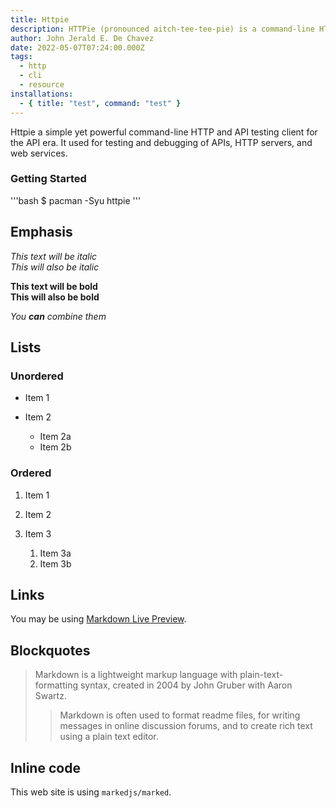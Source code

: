 ```yaml
---
title: Httpie
description: HTTPie (pronounced aitch-tee-tee-pie) is a command-line HTTP client. Its goal is to make CLI interaction with web services as human-friendly as possible. HTTPie is designed for testing, debugging, and generally interacting with APIs & HTTP servers.
author: John Jerald E. De Chavez
date: 2022-05-07T07:24:00.000Z
tags:
  - http
  - cli
  - resource
installations:
  - { title: "test", command: "test" }
---
```


Httpie a simple yet powerful command-line HTTP and API testing client for the API era.
It used for testing and debugging of APIs, HTTP servers, and web services.

### Getting Started

'''bash
$ pacman -Syu httpie
'''

## Emphasis

_This text will be italic_\
_This will also be italic_

**This text will be bold**\
**This will also be bold**

_You **can** combine them_

## Lists

### Unordered

- Item 1
- Item 2

  - Item 2a
  - Item 2b

### Ordered

1. Item 1
2. Item 2
3. Item 3

   1. Item 3a
   2. Item 3b

## Links

You may be using [Markdown Live Preview](https://markdownlivepreview.com/).

## Blockquotes

> Markdown is a lightweight markup language with plain-text-formatting syntax, created in 2004 by John Gruber with Aaron Swartz.
>
> > Markdown is often used to format readme files, for writing messages in online discussion forums, and to create rich text using a plain text editor.

## Inline code

This web site is using `markedjs/marked`.
